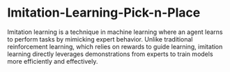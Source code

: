 # Imitation-Learning-Pick-n-Place
Imitation learning is a technique in machine learning where an agent learns to perform tasks by mimicking expert behavior. Unlike traditional reinforcement learning, which relies on rewards to guide learning, imitation learning directly leverages demonstrations from experts to train models more efficiently and effectively. 
